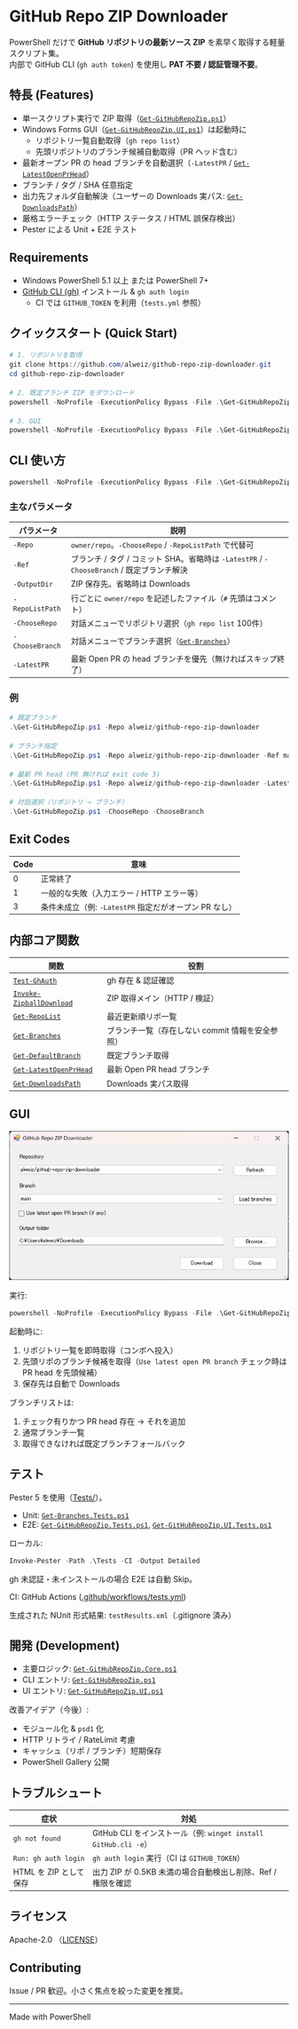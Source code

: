 # GitHub Repo ZIP Downloader

PowerShell だけで **GitHub リポジトリの最新ソース ZIP** を素早く取得する軽量スクリプト集。  
内部で GitHub CLI (`gh auth token`) を使用し **PAT 不要 / 認証管理不要**。

## 特長 (Features)
- 単一スクリプト実行で ZIP 取得（[`Get-GitHubRepoZip.ps1`](Get-GitHubRepoZip.ps1)）
- Windows Forms GUI（[`Get-GitHubRepoZip.UI.ps1`](Get-GitHubRepoZip.UI.ps1)）は起動時に
  - リポジトリ一覧自動取得（`gh repo list`）
  - 先頭リポジトリのブランチ候補自動取得（PR ヘッド含む）
- 最新オープン PR の head ブランチを自動選択（`-LatestPR` / [`Get-LatestOpenPrHead`](lib/Get-GitHubRepoZip.Core.ps1)）
- ブランチ / タグ / SHA 任意指定
- 出力先フォルダ自動解決（ユーザーの Downloads 実パス: [`Get-DownloadsPath`](lib/Get-GitHubRepoZip.Core.ps1)）
- 厳格エラーチェック（HTTP ステータス / HTML 誤保存検出）
- Pester による Unit + E2E テスト

## Requirements
- Windows PowerShell 5.1 以上 または PowerShell 7+
- [GitHub CLI (gh)](https://cli.github.com/) インストール & `gh auth login`
  - CI では `GITHUB_TOKEN` を利用（`tests.yml` 参照）

## クイックスタート (Quick Start)
```powershell
# 1. リポジトリを取得
git clone https://github.com/alweiz/github-repo-zip-downloader.git
cd github-repo-zip-downloader

# 2. 既定ブランチ ZIP をダウンロード
powershell -NoProfile -ExecutionPolicy Bypass -File .\Get-GitHubRepoZip.ps1 alweiz/github-repo-zip-downloader

# 3. GUI
powershell -NoProfile -ExecutionPolicy Bypass -File .\Get-GitHubRepoZip.UI.ps1
```

## CLI 使い方
```powershell
powershell -NoProfile -ExecutionPolicy Bypass -File .\Get-GitHubRepoZip.ps1 -Repo owner/repo [-Ref branch|tag|sha] [-OutputDir path] [-LatestPR] [-ChooseRepo] [-ChooseBranch] [-RepoListPath file]
```

### 主なパラメータ
| パラメータ | 説明 |
|-----------|------|
| `-Repo` | `owner/repo`。`-ChooseRepo` / `-RepoListPath` で代替可 |
| `-Ref` | ブランチ / タグ / コミット SHA。省略時は `-LatestPR` / `-ChooseBranch` / 既定ブランチ解決 |
| `-OutputDir` | ZIP 保存先。省略時は Downloads |
| `-RepoListPath` | 行ごとに `owner/repo` を記述したファイル（`#` 先頭はコメント） |
| `-ChooseRepo` | 対話メニューでリポジトリ選択（`gh repo list` 100件） |
| `-ChooseBranch` | 対話メニューでブランチ選択（[`Get-Branches`](lib/Get-GitHubRepoZip.Core.ps1)） |
| `-LatestPR` | 最新 Open PR の head ブランチを優先（無ければスキップ終了） |

### 例
```powershell
# 既定ブランチ
.\Get-GitHubRepoZip.ps1 -Repo alweiz/github-repo-zip-downloader

# ブランチ指定
.\Get-GitHubRepoZip.ps1 -Repo alweiz/github-repo-zip-downloader -Ref main -OutputDir D:\Downloads

# 最新 PR head (PR 無ければ exit code 3)
.\Get-GitHubRepoZip.ps1 -Repo alweiz/github-repo-zip-downloader -LatestPR

# 対話選択（リポジトリ → ブランチ）
.\Get-GitHubRepoZip.ps1 -ChooseRepo -ChooseBranch
```

## Exit Codes
| Code | 意味 |
|------|------|
| 0 | 正常終了 |
| 1 | 一般的な失敗（入力エラー / HTTP エラー等） |
| 3 | 条件未成立（例: `-LatestPR` 指定だがオープン PR なし） |

## 内部コア関数
| 関数 | 役割 |
|------|------|
| [`Test-GhAuth`](lib/Get-GitHubRepoZip.Core.ps1) | gh 存在 & 認証確認 |
| [`Invoke-ZipballDownload`](lib/Get-GitHubRepoZip.Core.ps1) | ZIP 取得メイン（HTTP / 検証） |
| [`Get-RepoList`](lib/Get-GitHubRepoZip.Core.ps1) | 最近更新順リポ一覧 |
| [`Get-Branches`](lib/Get-GitHubRepoZip.Core.ps1) | ブランチ一覧（存在しない commit 情報を安全参照） |
| [`Get-DefaultBranch`](lib/Get-GitHubRepoZip.Core.ps1) | 既定ブランチ取得 |
| [`Get-LatestOpenPrHead`](lib/Get-GitHubRepoZip.Core.ps1) | 最新 Open PR head ブランチ |
| [`Get-DownloadsPath`](lib/Get-GitHubRepoZip.Core.ps1) | Downloads 実パス取得 |

## GUI

![GitHub Repo ZIP Downloader GUI](assets/gui-screenshot.png)

実行:
```powershell
powershell -NoProfile -ExecutionPolicy Bypass -File .\Get-GitHubRepoZip.UI.ps1
```
起動時に:
1. リポジトリ一覧を即時取得（コンボへ投入）
2. 先頭リポのブランチ候補を取得（`Use latest open PR branch` チェック時は PR head を先頭候補）
3. 保存先は自動で Downloads

ブランチリストは:
1. チェック有りかつ PR head 存在 → それを追加
2. 通常ブランチ一覧
3. 取得できなければ既定ブランチフォールバック

## テスト
Pester 5 を使用（[Tests/](Tests/)）。
- Unit: [`Get-Branches.Tests.ps1`](Tests/Get-Branches.Tests.ps1)
- E2E: [`Get-GitHubRepoZip.Tests.ps1`](Tests/Get-GitHubRepoZip.Tests.ps1), [`Get-GitHubRepoZip.UI.Tests.ps1`](Tests/Get-GitHubRepoZip.UI.Tests.ps1)

ローカル:
```powershell
Invoke-Pester -Path .\Tests -CI -Output Detailed
```

gh 未認証・未インストールの場合 E2E は自動 Skip。

CI: GitHub Actions ([.github/workflows/tests.yml](.github/workflows/tests.yml))

生成された NUnit 形式結果: `testResults.xml`（.gitignore 済み）

## 開発 (Development)
- 主要ロジック: [`Get-GitHubRepoZip.Core.ps1`](lib/Get-GitHubRepoZip.Core.ps1)
- CLI エントリ: [`Get-GitHubRepoZip.ps1`](Get-GitHubRepoZip.ps1)
- UI エントリ: [`Get-GitHubRepoZip.UI.ps1`](Get-GitHubRepoZip.UI.ps1)

改善アイデア（今後）:
- モジュール化 & `psd1` 化
- HTTP リトライ / RateLimit 考慮
- キャッシュ（リポ / ブランチ）短期保存
- PowerShell Gallery 公開

## トラブルシュート
| 症状 | 対処 |
|------|------|
| `gh not found` | GitHub CLI をインストール（例: `winget install GitHub.cli -e`） |
| `Run: gh auth login` | `gh auth login` 実行（CI は `GITHUB_TOKEN`） |
| HTML を ZIP として保存 | 出力 ZIP が 0.5KB 未満の場合自動検出し削除、Ref / 権限を確認 |

## ライセンス
Apache-2.0 （[LICENSE](LICENSE)）

## Contributing
Issue / PR 歓迎。小さく焦点を絞った変更を推奨。

---
Made with PowerShell
